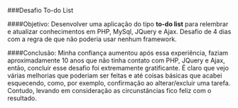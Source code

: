 ###Desafio To-do List

####Objetivo:
Desenvolver uma aplicação do tipo **to-do list** para relembrar e atualizar conhecimentos em PHP, MySql, JQuery e Ajax. Desafio de 4 dias com a regra de que não poderia usar nenhum framework.

####Conclusão:
Minha confiança aumentou após essa experiência, faziam aproximadamente 10 anos que não tinha contato com PHP, JQuery e Ajax, então, concluir esse desafio foi extremamente gratificante. É claro que vejo várias melhorias que poderiam ser feitas e até coisas básicas que acabei esquecendo, como, por exemplo, confirmação ao alterar/excluir uma tarefa. Contudo, levando em consideração as circunstâncias fico feliz com o resultado.